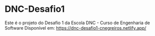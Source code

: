 # DNC-Desafio1
Este é o projeto do Desafio 1 da Escola DNC - Curso de Engenharia de Software
Disponível em: https://dnc-desafio1-cnegreiros.netlify.app/
